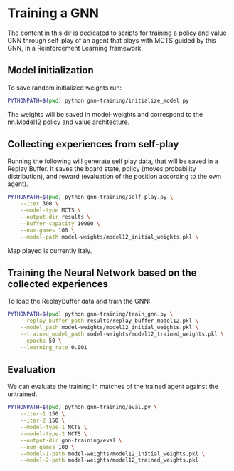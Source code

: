 # Training a GNN

The content in this dir is dedicated to scripts for training a policy and value GNN through self-play of an agent that plays with MCTS guided by this GNN, in a Reinforcement Learning framework. 


## Model initialization

To save random initialized weights run:
```sh
PYTHONPATH=$(pwd) python gnn-training/initialize_model.py
```
The weights will be saved in model-weights and correspond to the nn.Model12 policy and value architecture.


## Collecting experiences from self-play

Running the following will generate self play data, that will be saved in a Replay Buffer. It saves the board state, policy (moves probability distribution), and reward (evaluation of the position according to the own agent).
```sh
PYTHONPATH=$(pwd) python gnn-training/self-play.py \
    --iter 300 \
    --model-type MCTS \
    --output-dir results \
    --buffer-capacity 10000 \
    --num-games 100 \
    --model-path model-weights/model12_initial_weights.pkl \
```
Map played is currently Italy.

## Training the Neural Network based on the collected experiences

To load the ReplayBuffer data and train the GNN:
```sh
PYTHONPATH=$(pwd) python gnn-training/train_gnn.py \
    --replay_buffer_path results/replay_buffer_model12.pkl \
    --model_path model-weights/model12_initial_weights.pkl \
    --trained_model_path model-weights/model12_trained_weights.pkl \
    --epochs 50 \
    --learning_rate 0.001
```

## Evaluation

We can evaluate the training in matches of the trained agent against the untrained.
```sh
PYTHONPATH=$(pwd) python gnn-training/eval.py \
    --iter-1 150 \
    --iter-2 150 \
    --model-type-1 MCTS \
    --model-type-2 MCTS \
    --output-dir gnn-training/eval \
    --num-games 100 \
    --model-1-path model-weights/model12_initial_weights.pkl \
    --model-2-path model-weights/model12_trained_weights.pkl
```
